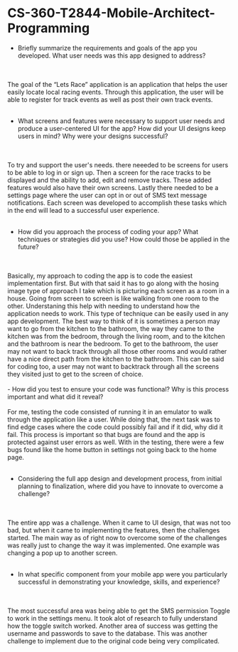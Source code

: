 # CS-360-T2844-Mobile-Architect-Programming

-   Briefly summarize the requirements and goals of the app you developed. What user needs was this app designed to address?
<br>
<br>
The goal of the “Lets Race” application is an application that helps the user easily locate local racing events. Through this application, the user will be able to register for track events as well as post their own track events. 

<br>
<br>

-   What screens and features were necessary to support user needs and produce a user-centered UI for the app? How did your UI designs keep users in mind? Why were your designs successful?
<br>
<br>
To try and support the user's needs. there neeeded to be screens for users to be able to log in or sign up.  Then a screen for the race tracks to be displayed and the ability to add, edit and remove tracks.  These added features would also have their own screens.  Lastly there needed to be a settings page where the user can opt in or out of SMS text message notifications.  Each screen was developed to accomplish these tasks which in the end will lead to a successful user experience. 
<br>
<br>

-   How did you approach the process of coding your app? What techniques or strategies did you use? How could those be applied in the future?
<br>
<br>
Basically, my approach to coding the app is to code the easiest implementation first.  But with that said it has to go along with the hosing image type of approach I take which is picturing each screen as a room in a house.  Going from screen to screen is like walking from one room to the other.  Understaning this help with needing to understand how the application needs to work.  This type of technique can be easily used in any app development.  The best way to think of it is sometimes a person may want to go from the kitchen to the bathroom, the way they came to the kitchen was from the bedroom, through the living room, and to the kitchen and the bathroom is near the bedroom.  To get to the bathroom, the user may not want to back track through all those other rooms and would rather have a nice direct path from the kitchen to the bathroom.  This can be said for coding too, a user may not want to backtrack through all the screens they visited just to get to the screen of choice. 
<br>
<br>
-   How did you test to ensure your code was functional? Why is this process important and what did it reveal?
<br>
<br>
For me, testing the code consisted of running it in an emulator to walk through the application like a user. While doing that, the next task was to find edge cases where the code could possibly fail and if it did, why did it fail.  This process is important so that bugs are found and the app is protected against user errors as well.  With in the testing, there were a few bugs found like the home button in settings not going back to the home page.
<br>
<br>  

-   Considering the full app design and development process, from initial planning to finalization, where did you have to innovate to overcome a challenge?
<br>
<br>
The entire app was a challenge.  When it came to UI design, that was not too bad, but when it came to implementing the features, then the challenges started.  The main way as of right now to overcome some of the challenges was really just to change the way it was implemented.  One example was changing a pop up to another screen. 
<br>
<br>

-   In what specific component from your mobile app were you particularly successful in demonstrating your knowledge, skills, and experience?
<br>
<br>
The most successful area was being able to get the SMS permission Toggle to work in the settings menu.  It took alot of research to fully understand how the toggle switch worked.  Another area of success was getting the username and passwords to save to the database.  This was another challenge to implement due to the original code being very complicated.  